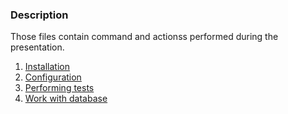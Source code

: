 ### Description

Those files contain command and actionss performed 
during the presentation.

1. [Installation](install.md)  
2. [Configuration](config.md)  
3. [Performing tests](run_ab.md)  
4. [Work with database](database.md)

